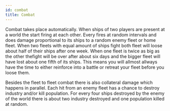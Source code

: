 ```yaml
---
id: combat
title: Combat
---
```


Combat takes place automatically. When ships of two players are present at a world the start firing at each other. Every fires at random intervals and does damage proportional to its ships to a random enemy fleet or home fleet. When two fleets with equal amount of ships fight both fleet will loose about half of their ships after one week. When one fleet is twice as big as the other thefight will be over after about six days and the bigger fleet will have lost about one fifth of its ships. This means you will allmost allways have the time to either reinforce into a battle or retreat your fleet before you loose them.

Besides the fleet to fleet combat there is also collateral damage which happens in parallel. Each hit from an enemy fleet has a chance to destroy industry and/or kill population. For every four ships destroyed by the enemy of the world there is about two industry destroyed and one population killed at random.